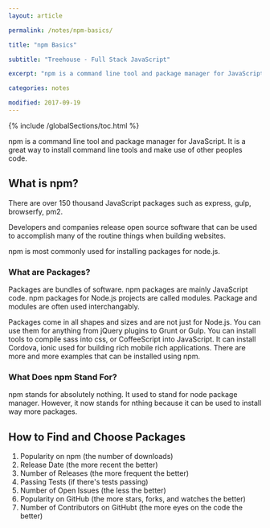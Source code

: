 ```yaml
---
layout: article

permalink: /notes/npm-basics/

title: "npm Basics"

subtitle: "Treehouse - Full Stack JavaScript"

excerpt: "npm is a command line tool and package manager for JavaScript. It is a great way to install command line tools and make use of other peoples code."

categories: notes

modified: 2017-09-19
---
```


{% include /globalSections/toc.html %}

npm is a command line tool and package manager for JavaScript. It is a great way to install command line tools and make use of other peoples code.

## What is npm?

There are over 150 thousand JavaScript packages such as express, gulp, browserfy, pm2.

Developers and companies release open source software that can be used to accomplish many of the routine things when building websites. 

npm is most commonly used for installing packages for node.js.

### What are Packages?

Packages are bundles of software. npm packages are mainly JavaScript code. npm packages for Node.js projects are called modules. Package and modules are often used interchangably.

Packages come in all shapes and sizes and are not just for Node.js. You can use them for anything from jQuery plugins to Grunt or Gulp. You can install tools to compile sass into css, or CoffeeScript into JavaScript. It can install Cordova, ionic used for building rich mobile rich applications. There are more and more examples that can be installed using npm.

### What Does npm Stand For?

npm stands for absolutely nothing. It used to stand for node package manager. However, it now stands for nthing because it can be used to install way more packages.

## How to Find and Choose Packages

<ol>
  <li>Popularity on npm (the number of downloads)</li>
  <li>Release Date (the more recent the better)</li>
  <li>Number of Releases (the more frequent the better)</li>
  <li>Passing Tests (if there's tests passing)</li>
  <li>Number of Open Issues (the less the better)</li>
  <li>Popularity on GitHub (the more stars, forks, and watches the better)</li>
  <li>Number of Contributors on GitHubt (the more eyes on the code the better)</li>
</ol>